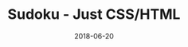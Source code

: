 ---
title: 'Sudoku - Just CSS/HTML'
date: 2018-06-20
tags: []
draft: false
type: 'games'
num19: [{'idx':1,'arr1':[1,2,3,4,5,6,7,8,9],'arr2':[1,2,3,4,5,6,7,8,9]},{'idx':2,'arr1':[1,2,3,4,5,6,7,8,9],'arr2':[1,2,3,4,5,6,7,8,9]},{'idx':3,'arr1':[1,2,3,4,5,6,7,8,9],'arr2':[1,2,3,4,5,6,7,8,9]},{'idx':4,'arr1':[1,2,3,4,5,6,7,8,9],'arr2':[1,2,3,4,5,6,7,8,9]},{'idx':5,'arr1':[1,2,3,4,5,6,7,8,9],'arr2':[1,2,3,4,5,6,7,8,9]},{'idx':6,'arr1':[1,2,3,4,5,6,7,8,9],'arr2':[1,2,3,4,5,6,7,8,9]},{'idx':7,'arr1':[1,2,3,4,5,6,7,8,9],'arr2':[1,2,3,4,5,6,7,8,9]},{'idx':8,'arr1':[1,2,3,4,5,6,7,8,9],'arr2':[1,2,3,4,5,6,7,8,9]},{'idx':9,'arr1':[1,2,3,4,5,6,7,8,9],'arr2':[1,2,3,4,5,6,7,8,9]}]
puzzle: [[0, 0, 0, 0, 9, 0, 0, 0, 0], [0, 1, 0, 0, 0, 0, 0, 5, 0], [0, 5, 7, 2, 0, 4, 1, 8, 0], [0, 0, 0, 0, 0, 0, 0, 0, 0], [0, 0, 3, 0, 8, 0, 6, 0, 0], [5, 4, 0, 0, 3, 0, 0, 9, 1], [0, 0, 5, 0, 1, 0, 8, 0, 0], [0, 9, 0, 6, 0, 8, 0, 1, 0], [0, 6, 1, 0, 2, 0, 4, 7, 0]]
layout: 'sudokucssstatic'
---